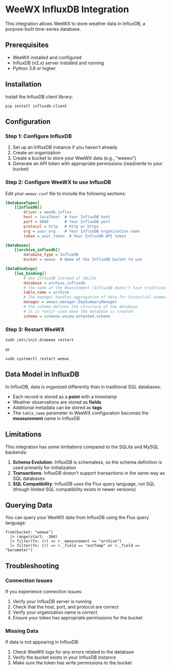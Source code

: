 # WeeWX InfluxDB Integration

This integration allows WeeWX to store weather data in InfluxDB, a purpose-built time-series database.

## Prerequisites

- WeeWX installed and configured
- InfluxDB (v2.x) server installed and running
- Python 3.6 or higher

## Installation

Install the InfluxDB client library:

```shell
pip install influxdb-client
```

## Configuration

### Step 1: Configure InfluxDB

1. Set up an InfluxDB instance if you haven't already
2. Create an organization
3. Create a bucket to store your WeeWX data (e.g., "weewx")
4. Generate an API token with appropriate permissions (read/write to your bucket)

### Step 2: Configure WeeWX to use InfluxDB

Edit your `weewx.conf` file to include the following sections:

```ini
[DatabaseTypes]
    [[InfluxDB]]
        driver = weedb.influx
        host = localhost  # Your InfluxDB host
        port = 8086       # Your InfluxDB port
        protocol = http   # http or https
        org = your_org    # Your InfluxDB organization name
        token = your_token  # Your InfluxDB API token

[Databases]
    [[archive_influxdb]]
        database_type = InfluxDB
        bucket = weewx  # Name of the InfluxDB bucket to use

[DataBindings]
    [[wx_binding]]
        # Use InfluxDB instead of SQLite
        database = archive_influxdb
        # The name of the measurement (InfluxDB doesn't have traditional tables)
        table_name = archive
        # The manager handles aggregation of data for historical summaries
        manager = weewx.manager.DaySummaryManager
        # The schema defines the structure of the database
        # It is *only* used when the database is created
        schema = schemas.wview_extended.schema
```

### Step 3: Restart WeeWX

```shell
sudo /etc/init.d/weewx restart
```

or

```shell
sudo systemctl restart weewx
```

## Data Model in InfluxDB

In InfluxDB, data is organized differently than in traditional SQL databases:

- Each record is stored as a **point** with a timestamp
- Weather observations are stored as **fields**
- Additional metadata can be stored as **tags**
- The `table_name` parameter in WeeWX configuration becomes the **measurement** name in InfluxDB

## Limitations

This integration has some limitations compared to the SQLite and MySQL backends:

1. **Schema Evolution**: InfluxDB is schemaless, so the schema definition is used primarily for initialization
2. **Transactions**: InfluxDB doesn't support transactions in the same way as SQL databases
3. **SQL Compatibility**: InfluxDB uses the Flux query language, not SQL (though limited SQL compatibility exists in newer versions)

## Querying Data

You can query your WeeWX data from InfluxDB using the Flux query language:

```flux
from(bucket: "weewx")
  |> range(start: -30d)
  |> filter(fn: (r) => r._measurement == "archive")
  |> filter(fn: (r) => r._field == "outTemp" or r._field == "barometer")
```

## Troubleshooting

### Connection Issues

If you experience connection issues:

1. Verify your InfluxDB server is running
2. Check that the host, port, and protocol are correct
3. Verify your organization name is correct
4. Ensure your token has appropriate permissions for the bucket

### Missing Data

If data is not appearing in InfluxDB:

1. Check WeeWX logs for any errors related to the database
2. Verify the bucket exists in your InfluxDB instance
3. Make sure the token has write permissions to the bucket